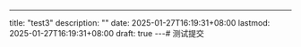 ---
title: "test3"
description: ""
date: 2025-01-27T16:19:31+08:00
lastmod: 2025-01-27T16:19:31+08:00
draft: true
---# 测试提交
